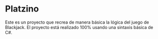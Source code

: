 # Platzino
Este es un proyecto que recrea de manera básica la lógica del juego de Blackjack. El proyecto está realizado 100% usando una sintaxis básica de C#.
